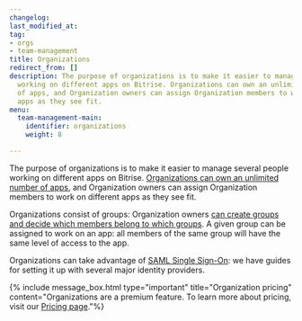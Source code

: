 ```yaml
---
changelog:
last_modified_at:
tag:
- orgs
- team-management
title: Organizations
redirect_from: []
description: The purpose of organizations is to make it easier to manage several people
  working on different apps on Bitrise. Organizations can own an unlimited number
  of apps, and Organization owners can assign Organization members to work on different
  apps as they see fit.
menu:
  team-management-main:
    identifier: organizations
    weight: 8

---
```

The purpose of organizations is to make it easier to manage several people working on different apps on Bitrise. [Organizations can own an unlimited number of apps](/team-management/organizations/managing-apps/), and Organization owners can assign Organization members to work on different apps as they see fit.

Organizations consist of groups: Organization owners [can create groups and decide which members belong to which groups](/team-management/organizations/members-organizations/). A given group can be assigned to work on an app: all members of the same group will have the same level of access to the app.

Organizations can take advantage of [SAML Single Sign-On](/team-management/organizations/saml-sso-in-organizations/): we have guides for setting it up with several major identity providers.

{% include message_box.html type="important" title="Organization pricing" content="Organizations are a premium feature. To learn more about pricing, visit our [Pricing page](https://bitrise.io/pricing/)."%}